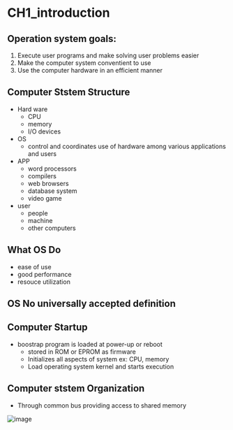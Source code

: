 # CH1_introduction 

## Operation system goals:
1. Execute user programs and make solving user problems easier
2. Make the computer system conventient to use 
3. Use the computer hardware in an efficient manner

## Computer Ststem Structure
* Hard ware
  * CPU
  * memory
  * I/O devices
* OS
  * control and coordinates use of hardware among various applications and users
* APP 
  * word processors 
  * compilers
  * web browsers
  * database system
  * video game
* user 
  * people
  * machine
  * other computers

## What OS Do
* ease of use
* good performance
* resouce utilization

## OS No universally accepted definition
## Computer Startup
* boostrap program is loaded at power-up or  reboot
  * stored in ROM or EPROM as firmware
  * Initializes all aspects of system ex: CPU, memory 
  * Load operating system kernel and starts execution
## Computer ststem Organization
* Through common bus providing access to shared memory 

![image](https://user-images.githubusercontent.com/62127656/140488980-1f2153f4-14cc-419e-a049-99adee09d698.png)
## 
